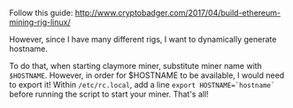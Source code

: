 Follow this guide: http://www.cryptobadger.com/2017/04/build-ethereum-mining-rig-linux/

However, since I have many different rigs, I want to dynamically generate hostname.

To do that, when starting claymore miner, substitute miner name with `$HOSTNAME`. However, in order for $HOSTNAME to be available, I would need to export it! Within `/etc/rc.local`, add a line `` export HOSTNAME=`hostname` `` before running the script to start your miner. That's all!
